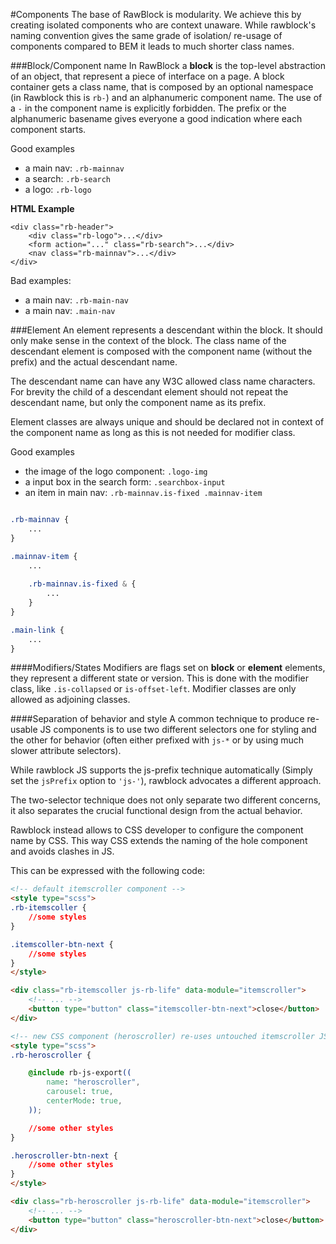 #Components
The base of RawBlock is modularity. We achieve this by creating isolated components who are context unaware.
While rawblock's naming convention gives the same grade of isolation/ re-usage of components compared to BEM it leads to much shorter class names.

###Block/Component name
In RawBlock a **block** is the top-level abstraction of an object, that represent a piece of interface on a page. A block container gets a class name, that is composed by an optional namespace (in Rawblock this is `rb-`) and an alphanumeric component name. The use of a `-` in the component name is explicitly forbidden. The prefix or the alphanumeric basename gives everyone a good indication where each component starts.

Good examples
- a main nav: `.rb-mainnav`
- a search: `.rb-search`
- a logo: `.rb-logo`

**HTML Example**

	<div class="rb-header">
		<div class="rb-logo">...</div>
		<form action="..." class="rb-search">...</div>
		<nav class="rb-mainnav">...</div>
	</div>

Bad examples:
- a main nav: `.rb-main-nav`
- a main nav: `.main-nav`

###Element
An element represents a descendant within the block. It should only make sense in the context of the block. The class name of the descendant element is composed with the component name (without the prefix) and the actual descendant name.

The descendant name can have any W3C allowed class name characters. For brevity the child of a descendant element should not repeat the descendant name, but only the component name as its prefix.

Element classes are always unique and should be declared not in context of the component name as long as this is not needed for modifier class.

Good examples
- the image of the logo component: `.logo-img`
- a input box in the search form: `.searchbox-input`
- an item in main nav: `.rb-mainnav.is-fixed .mainnav-item`


```scss

.rb-mainnav {
    ...
}

.mainnav-item {
    ...
    
    .rb-mainnav.is-fixed & {
        ...
    }
}

.main-link {
    ...
}

```

####Modifiers/States
Modifiers are flags set on **block** or **element** elements, they represent a different state or version. This is done with the modifier class, like `.is-collapsed` or `is-offset-left`.
Modifier classes are only allowed as adjoining classes.

####Separation of behavior and style
A common technique to produce re-usable JS components is to use two different selectors one for styling and the other for behavior (often either prefixed with `js-*` or by using much slower attribute selectors).

While rawblock JS supports the js-prefix technique automatically (Simply set the `jsPrefix` option to `'js-'`), rawblock advocates a different approach.

The two-selector technique does not only separate two different concerns, it also separates the crucial functional design from the actual behavior.

Rawblock instead allows to CSS developer to configure the component name by CSS. This way CSS extends the naming of the hole component and avoids clashes in JS.

This can be expressed with the following code:

```html
<!-- default itemscroller component -->
<style type="scss">
.rb-itemscoller {
    //some styles
}

.itemscoller-btn-next {
    //some styles
}
</style>

<div class="rb-itemscoller js-rb-life" data-module="itemscroller">
    <!-- ... -->
    <button type="button" class="itemscoller-btn-next">close</button>
</div>

<!-- new CSS component (heroscroller) re-uses untouched itemscroller JS component -->
<style type="scss">
.rb-heroscroller {

    @include rb-js-export((
        name: "heroscroller",
        carousel: true,
        centerMode: true,
    ));

    //some other styles
}

.heroscroller-btn-next {
    //some other styles
}
</style>

<div class="rb-heroscroller js-rb-life" data-module="itemscroller">
    <!-- ... -->
    <button type="button" class="heroscroller-btn-next">close</button>
</div>
```

